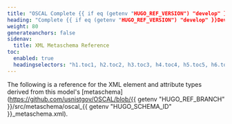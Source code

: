 ```yaml
---
title: "OSCAL Complete {{ if eq (getenv "HUGO_REF_VERSION") "develop" }}Development Snapshot{{ else }}v{{ getenv "HUGO_REF_VERSION" }}{{ end }} XML Format Metaschema Reference"
heading: "Complete {{ if eq (getenv "HUGO_REF_VERSION") "develop" }}Development Snapshot{{ else }}v{{ getenv "HUGO_REF_VERSION" }}{{ end }} XML Metaschema Reference"
weight: 80
generateanchors: false
sidenav:
  title: XML Metaschema Reference
toc:
  enabled: true
  headingselectors: "h1.toc1, h2.toc2, h3.toc3, h4.toc4, h5.toc5, h6.toc6"
---
```


The following is a reference for the XML element and attribute types derived from this model's [metaschema](https://github.com/usnistgov/OSCAL/blob/{{ getenv "HUGO_REF_BRANCH" }}/src/metaschema/oscal_{{ getenv "HUGO_SCHEMA_ID" }}_metaschema.xml).

<!-- DO NOT REMOVE. Generated text below -->